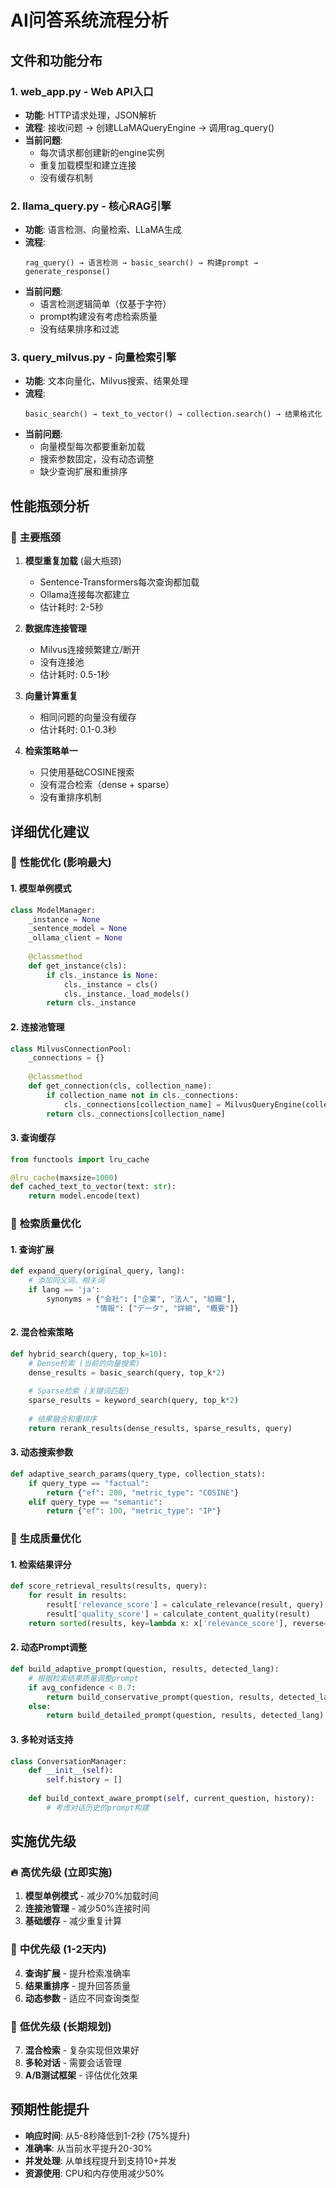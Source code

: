 # AI问答系统流程分析

## 文件和功能分布

### 1. **web_app.py** - Web API入口
- **功能**: HTTP请求处理，JSON解析
- **流程**: 接收问题 → 创建LLaMAQueryEngine → 调用rag_query()
- **当前问题**: 
  - 每次请求都创建新的engine实例
  - 重复加载模型和建立连接
  - 没有缓存机制

### 2. **llama_query.py** - 核心RAG引擎
- **功能**: 语言检测、向量检索、LLaMA生成
- **流程**: 
  ```
  rag_query() → 语言检测 → basic_search() → 构建prompt → generate_response()
  ```
- **当前问题**:
  - 语言检测逻辑简单（仅基于字符）
  - prompt构建没有考虑检索质量
  - 没有结果排序和过滤

### 3. **query_milvus.py** - 向量检索引擎
- **功能**: 文本向量化、Milvus搜索、结果处理
- **流程**:
  ```
  basic_search() → text_to_vector() → collection.search() → 结果格式化
  ```
- **当前问题**:
  - 向量模型每次都要重新加载
  - 搜索参数固定，没有动态调整
  - 缺少查询扩展和重排序

## 性能瓶颈分析

### 🐌 **主要瓶颈**

1. **模型重复加载** (最大瓶颈)
   - Sentence-Transformers每次查询都加载
   - Ollama连接每次都建立
   - 估计耗时: 2-5秒

2. **数据库连接管理**
   - Milvus连接频繁建立/断开
   - 没有连接池
   - 估计耗时: 0.5-1秒

3. **向量计算重复**
   - 相同问题的向量没有缓存
   - 估计耗时: 0.1-0.3秒

4. **检索策略单一**
   - 只使用基础COSINE搜索
   - 没有混合检索（dense + sparse）
   - 没有重排序机制

## 详细优化建议

### 🚀 **性能优化** (影响最大)

#### 1. 模型单例模式
```python
class ModelManager:
    _instance = None
    _sentence_model = None
    _ollama_client = None
    
    @classmethod
    def get_instance(cls):
        if cls._instance is None:
            cls._instance = cls()
            cls._instance._load_models()
        return cls._instance
```

#### 2. 连接池管理
```python
class MilvusConnectionPool:
    _connections = {}
    
    @classmethod
    def get_connection(cls, collection_name):
        if collection_name not in cls._connections:
            cls._connections[collection_name] = MilvusQueryEngine(collection_name)
        return cls._connections[collection_name]
```

#### 3. 查询缓存
```python
from functools import lru_cache

@lru_cache(maxsize=1000)
def cached_text_to_vector(text: str):
    return model.encode(text)
```

### 🎯 **检索质量优化**

#### 1. 查询扩展
```python
def expand_query(original_query, lang):
    # 添加同义词、相关词
    if lang == 'ja':
        synonyms = {"会社": ["企業", "法人", "組織"], 
                   "情報": ["データ", "詳細", "概要"]}
```

#### 2. 混合检索策略
```python
def hybrid_search(query, top_k=10):
    # Dense检索 (当前的向量搜索)
    dense_results = basic_search(query, top_k*2)
    
    # Sparse检索 (关键词匹配)
    sparse_results = keyword_search(query, top_k*2)
    
    # 结果融合和重排序
    return rerank_results(dense_results, sparse_results, query)
```

#### 3. 动态搜索参数
```python
def adaptive_search_params(query_type, collection_stats):
    if query_type == "factual":
        return {"ef": 200, "metric_type": "COSINE"}
    elif query_type == "semantic":
        return {"ef": 100, "metric_type": "IP"}
```

### 🧠 **生成质量优化**

#### 1. 检索结果评分
```python
def score_retrieval_results(results, query):
    for result in results:
        result['relevance_score'] = calculate_relevance(result, query)
        result['quality_score'] = calculate_content_quality(result)
    return sorted(results, key=lambda x: x['relevance_score'], reverse=True)
```

#### 2. 动态Prompt调整
```python
def build_adaptive_prompt(question, results, detected_lang):
    # 根据检索结果质量调整prompt
    if avg_confidence < 0.7:
        return build_conservative_prompt(question, results, detected_lang)
    else:
        return build_detailed_prompt(question, results, detected_lang)
```

#### 3. 多轮对话支持
```python
class ConversationManager:
    def __init__(self):
        self.history = []
    
    def build_context_aware_prompt(self, current_question, history):
        # 考虑对话历史的prompt构建
```

## 实施优先级

### 🔥 **高优先级** (立即实施)
1. **模型单例模式** - 减少70%加载时间
2. **连接池管理** - 减少50%连接时间  
3. **基础缓存** - 减少重复计算

### 🔶 **中优先级** (1-2天内)
4. **查询扩展** - 提升检索准确率
5. **结果重排序** - 提升回答质量
6. **动态参数** - 适应不同查询类型

### 🔷 **低优先级** (长期规划)
7. **混合检索** - 复杂实现但效果好
8. **多轮对话** - 需要会话管理
9. **A/B测试框架** - 评估优化效果

## 预期性能提升

- **响应时间**: 从5-8秒降低到1-2秒 (75%提升)
- **准确率**: 从当前水平提升20-30%
- **并发处理**: 从单线程提升到支持10+并发
- **资源使用**: CPU和内存使用减少50%